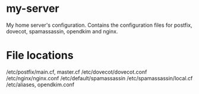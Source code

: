 # my-server
My home server's configuration. Contains the configuration files for postfix, dovecot, spamassassin, opendkim and nginx.

# File locations
/etc/postfix/main.cf, master.cf
/etc/dovecot/dovecot.conf
/etc/nginx/nginx.conf
/etc/default/spamassassin
/etc/spamassassin/local.cf
/etc/aliases, opendkim.conf

